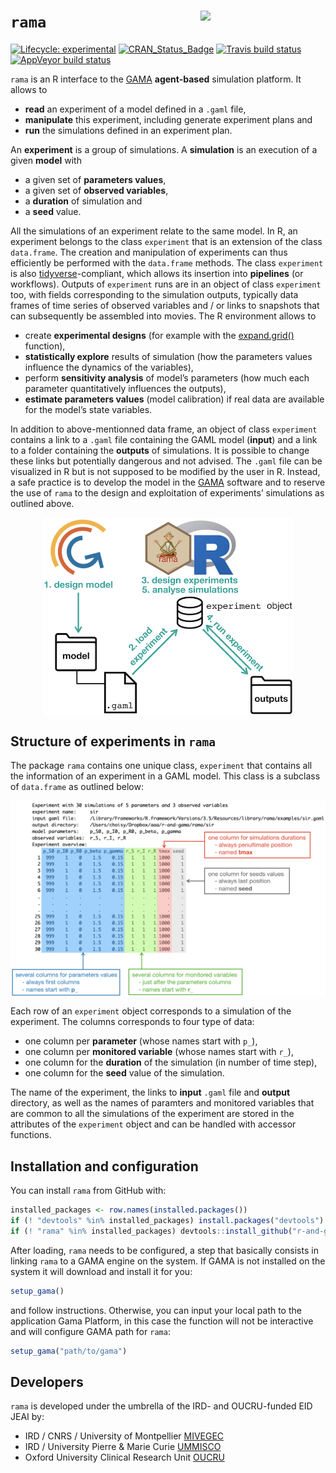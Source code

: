 
<!-- README.md is generated from README.Rmd. Please edit that file -->

# `rama` <img src="logo.png" align="right" width=200/>

[![Lifecycle:
experimental](https://img.shields.io/badge/lifecycle-experimental-orange.svg)](https://www.tidyverse.org/lifecycle/#experimental)
[![CRAN\_Status\_Badge](http://www.r-pkg.org/badges/version/rama)](https://cran.r-project.org/package=rama)
[![Travis build
status](https://travis-ci.org/r-and-gama/rama.svg?branch=master)](https://travis-ci.org/r-and-gama/rama)
[![AppVeyor build
status](https://ci.appveyor.com/api/projects/status/github/r-and-gama/rama?branch=master&svg=true)](https://ci.appveyor.com/project/r-and-gama/rama)

`rama` is an R interface to the [GAMA](https://gama-platform.github.io)
**agent-based** simulation platform. It allows to

  - **read** an experiment of a model defined in a `.gaml` file,
  - **manipulate** this experiment, including generate experiment plans
    and
  - **run** the simulations defined in an experiment plan.

An **experiment** is a group of simulations. A **simulation** is an
execution of a given **model** with

  - a given set of **parameters values**,
  - a given set of **observed variables**,
  - a **duration** of simulation and
  - a **seed** value.

All the simulations of an experiment relate to the same model. In R, an
experiment belongs to the class `experiment` that is an extension of the
class `data.frame`. The creation and manipulation of experiments can
thus efficiently be performed with the `data.frame` methods. The class
`experiment` is also [tidyverse](https://www.tidyverse.org)-compliant,
which allows its insertion into **pipelines** (or workflows). Outputs of
`experiment` runs are in an object of class `experiment` too, with
fields corresponding to the simulation outputs, typically data frames of
time series of observed variables and / or links to snapshots that can
subsequently be assembled into movies. The R environment allows to

  - create **experimental designs** (for example with the
    [expand.grid()](https://www.rdocumentation.org/packages/base/versions/3.5.1/topics/expand.grid)
    function),
  - **statistically explore** results of simulation (how the parameters
    values influence the dynamics of the variables),
  - perform **sensitivity analysis** of model’s parameters (how much
    each parameter quantitatively influences the outputs),
  - **estimate parameters values** (model calibration) if real data are
    available for the model’s state variables.

In addition to above-mentionned data frame, an object of class
`experiment` contains a link to a `.gaml` file containing the GAML model
(**input**) and a link to a folder containing the **outputs** of
simulations. It is possible to change these links but potentially
dangerous and not advised. The `.gaml` file can be visualized in R but
is not supposed to be modified by the user in R. Instead, a safe
practice is to develop the model in the
[GAMA](https://gama-platform.github.io) software and to reserve the use
of `rama` to the design and exploitation of experiments’ simulations as
outlined above.

<div style="text-align:center">

<img src="man/figures/readme_workflow.png" align="middle" width=400/>

</div>

## Structure of experiments in `rama`

The package `rama` contains one unique class, `experiment` that contains
all the information of an experiment in a GAML model. This class is a
subclass of `data.frame` as outlined
below:

<div style="text-align:center">

<img src="man/figures/readme_experiment_object.png" align="middle" width=900/>

</div>

Each row of an `experiment` object corresponds to a simulation of the
experiment. The columns corresponds to four type of data:

  - one column per **parameter** (whose names start with `p_`),
  - one column per **monitored variable** (whose names start with `r_`),
  - one column for the **duration** of the simulation (in number of time
    step),
  - one column for the **seed** value of the simulation.

The name of the experiment, the links to **input** `.gaml` file and
**output** directory, as well as the names of paramters and monitored
variables that are common to all the simulations of the experiment are
stored in the attributes of the `experiment` object and can be handled
with accessor functions.

## Installation and configuration

You can install `rama` from GitHub with:

``` r
installed_packages <- row.names(installed.packages())
if (! "devtools" %in% installed_packages) install.packages("devtools")
if (! "rama" %in% installed_packages) devtools::install_github("r-and-gama/rama")
```

After loading, `rama` needs to be configured, a step that basically
consists in linking `rama` to a GAMA engine on the system. If GAMA is
not installed on the system it will download and install it for you:

``` r
setup_gama()
```

and follow instructions. Otherwise, you can input your local path to the
application Gama Platform, in this case the function will not be
interactive and will configure GAMA path for `rama`:

``` r
setup_gama("path/to/gama")
```

## Developers

`rama` is developed under the umbrella of the IRD- and OUCRU-funded EID
JEAI by:

  - IRD / CNRS / University of Montpellier
    [MIVEGEC](https://www.mivegec.ird.fr)
  - IRD / University Pierre & Marie Curie
    [UMMISCO](http://www.ummisco.fr)
  - Oxford University Clinical Research Unit
    [OUCRU](http://www.oucru.org)
